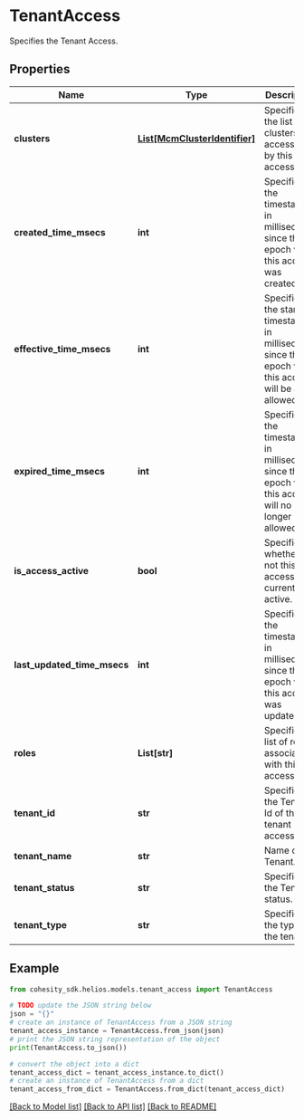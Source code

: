 # TenantAccess

Specifies the Tenant Access.

## Properties

Name | Type | Description | Notes
------------ | ------------- | ------------- | -------------
**clusters** | [**List[McmClusterIdentifier]**](McmClusterIdentifier.md) | Specifies the list of clusters accessible by this access. | 
**created_time_msecs** | **int** | Specifies the timestamp in milliseconds since the epoch when this access was created. | [optional] [readonly] 
**effective_time_msecs** | **int** | Specifies the starting timestamp in milliseconds since the epoch when this access will be able allowed. | [optional] [readonly] 
**expired_time_msecs** | **int** | Specifies the timestamp in milliseconds since the epoch when this access will no longer be allowed. | [optional] [readonly] 
**is_access_active** | **bool** | Specifies whether or not this access is currently active. | [optional] [readonly] 
**last_updated_time_msecs** | **int** | Specifies the timestamp in milliseconds since the epoch when this access was updated. | [optional] [readonly] 
**roles** | **List[str]** | Specifies a list of roles associated with this access. | 
**tenant_id** | **str** | Specifies the Tenant Id of the tenant access. | 
**tenant_name** | **str** | Name of the Tenant. | [optional] [readonly] 
**tenant_status** | **str** | Specifies the Tenant status. | [optional] [readonly] 
**tenant_type** | **str** | Specifies the type of the tenant. | [optional] [readonly] 

## Example

```python
from cohesity_sdk.helios.models.tenant_access import TenantAccess

# TODO update the JSON string below
json = "{}"
# create an instance of TenantAccess from a JSON string
tenant_access_instance = TenantAccess.from_json(json)
# print the JSON string representation of the object
print(TenantAccess.to_json())

# convert the object into a dict
tenant_access_dict = tenant_access_instance.to_dict()
# create an instance of TenantAccess from a dict
tenant_access_from_dict = TenantAccess.from_dict(tenant_access_dict)
```
[[Back to Model list]](../README.md#documentation-for-models) [[Back to API list]](../README.md#documentation-for-api-endpoints) [[Back to README]](../README.md)



